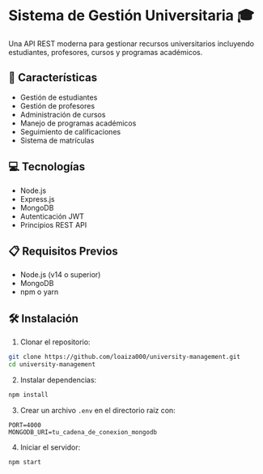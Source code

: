 # Sistema de Gestión Universitaria 🎓

Una API REST moderna para gestionar recursos universitarios incluyendo estudiantes, profesores, cursos y programas académicos.

## 🚀 Características

- Gestión de estudiantes
- Gestión de profesores
- Administración de cursos
- Manejo de programas académicos
- Seguimiento de calificaciones
- Sistema de matrículas

## 💻 Tecnologías

- Node.js
- Express.js
- MongoDB
- Autenticación JWT
- Principios REST API

## 📋 Requisitos Previos

- Node.js (v14 o superior)
- MongoDB
- npm o yarn

## 🛠️ Instalación

1. Clonar el repositorio:
```bash
git clone https://github.com/loaiza000/university-management.git
cd university-management
```

2. Instalar dependencias:
```bash
npm install
```

3. Crear un archivo `.env` en el directorio raíz con:
```
PORT=4000
MONGODB_URI=tu_cadena_de_conexion_mongodb
```

4. Iniciar el servidor:
```bash
npm start
```


